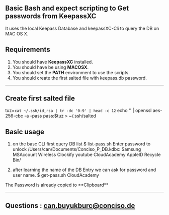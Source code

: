 ## Basic Bash and expect scripting to Get passwords from KeepassXC

It uses the local Keepass Database and keepassXC-Cli to query the DB on MAC OS X.

## Requirements

1. You should have **KeepassXC** installed.
2. You should have be using **MACOSX**.
3. You should set the **PATH** environment to use the scripts.
4. You should create the first salted file with keepass.db password.
---
## Create first salted file 
tuz=`cat ~/.ssh/id_rsa | tr -dc '0-9' | head -c 12`
echo '<keepass password>' | openssl aes-256-cbc -a -pass pass:$tuz > ~/.ssh/salted


## Basic usage

1. on the basc CLI first query DB list
    $ list-pass.sh
Enter password to unlock /Users/can/Documents/Conciso_P_DB.kdbx:
Samsung
MSAccount
Wireless
Clockify
youtube
CloudAcademy
AppleID
Recycle Bin/

2. after learning the name of the DB Entry we can ask for password and user name.
$ get-pass.sh CloudAcademy
<username>
The Password is already copied to **Clipboard**


---

##  Questions : can.buyukburc@conciso.de
